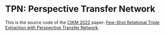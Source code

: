 # TPN: Perspective Transfer Network

This is the source code of the [CIKM 2022](https://www.cikm2022.org/) paper: [Few-Shot Relational Triple Extraction with Perspective Transfer Network](https://dl.acm.org/doi/10.1145/3511808.3557323).

